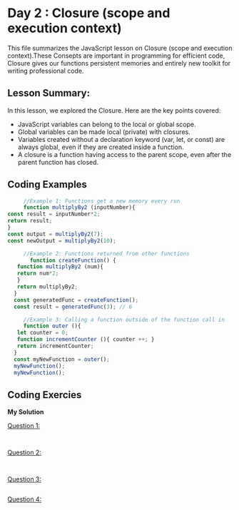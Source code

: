 # Day 2 : Closure (scope and execution context)
This file summarizes the JavaScript lesson on Closure (scope and execution context).These Consepts are important in programming for efficient code, Closure gives our functions persistent memories and
entirely new toolkit for writing professional code.

## Lesson Summary:
In this lesson, we explored the Closure. Here are the key points covered:
* JavaScript variables can belong to the local or global scope.
* Global variables can be made local (private) with closures.
* Variables created without a declaration keyword (var, let, or const) are always global, even if they are created inside a function.
* A closure is a function having access to the parent scope, even after the parent function has closed.
   
## Coding Examples
```jsx
     //Example 1: Functions get a new memory every run
     function multiplyBy2 (inputNumber){
const result = inputNumber*2;
return result;
}
const output = multiplyBy2(7);
const newOutput = multiplyBy2(10);

     //Example 2: Functions returned from other functions 
       function createFunction() {
   function multiplyBy2 (num){
   return num*2;
   }
   return multiplyBy2;
  }
  const generatedFunc = createFunction();
  const result = generatedFunc(3); // 6

     //Example 3: Calling a function outside of the function call in 
     function outer (){
   let counter = 0;
   function incrementCounter (){ counter ++; }
   return incrementCounter;
  }
  const myNewFunction = outer();
  myNewFunction();
  myNewFunction();
```
## Coding Exercies
  **My Solution**   


[Question 1:](https://github.com/orjwan-alrajaby/gsg-expressjs-backend-training-2023/blob/main/learning-sprint-1/week2-day2-tasks/tasks.md)
```jsx
       

```
[Question 2:](https://github.com/orjwan-alrajaby/gsg-expressjs-backend-training-2023/blob/main/learning-sprint-1/week2-day2-tasks/tasks.md)
```jsx
   


```
[Question 3:](https://github.com/orjwan-alrajaby/gsg-expressjs-backend-training-2023/blob/main/learning-sprint-1/week2-day2-tasks/tasks.md)
```jsx

```

[Question 4:](https://github.com/orjwan-alrajaby/gsg-expressjs-backend-training-2023/blob/main/learning-sprint-1/week2-day1-tasks/tasks.md)
```jsx

```
